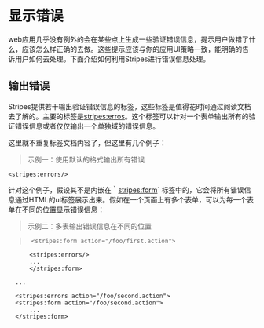 # 显示错误

web应用几乎没有例外的会在某些点上生成一些验证错误信息，提示用户做错了什么，应该怎么样正确的去做。这些提示应该与你的应用UI策略一致，能明确的告诉用户如何去处理。下面介绍如何利用Stripes进行错误信息处理。

## 输出错误

Stripes提供若干输出验证错误信息的标签，这些标签是值得花时间通过阅读文档去了解的。主要的标签是[stripes:erros](http://stripes.sourceforge.net/docs/current/taglib/stripes/errors.html)。这个标签可以针对一个表单输出所有的验证错误信息或者仅仅输出一个单独域的错误信息。

这里就不重复标签文档内容了，但这里有几个例子：

> 示例一：使用默认的格式输出所有错误
>
    <stripes:errors/>

针对这个例子，假设其不是内嵌在｀<stripes:form>` 标签中的，它会将所有错误信息通过HTML的ul标签展示出来。假如在一个页面上有多个表单，可以为每一个表单在不同的位置显示错误信息：

> 示例二：多表输出错误信息在不同的位置

>      <stripes:form action="/foo/first.action">
          <stripes:errors/>
          ...
          </stripes:form>
> 
      ...
> 
      <stripes:errors action="/foo/second.action">
      <stripes:form action="/foo/second.action">
          ...
      </stripes:form>

